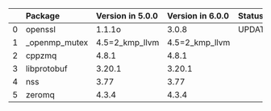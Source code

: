 <!-- markdown-link-check-disable -->

|    | Package       | Version in 5.0.0   | Version in 6.0.0   | Status   |
|---:|:--------------|:-------------------|:-------------------|:---------|
|  0 | openssl       | 1.1.1o             | 3.0.8              | UPDATED  |
|  1 | _openmp_mutex | 4.5=2_kmp_llvm     | 4.5=2_kmp_llvm     |          |
|  2 | cppzmq        | 4.8.1              | 4.8.1              |          |
|  3 | libprotobuf   | 3.20.1             | 3.20.1             |          |
|  4 | nss           | 3.77               | 3.77               |          |
|  5 | zeromq        | 4.3.4              | 4.3.4              |          |